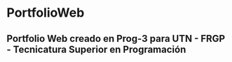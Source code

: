 # PortfolioWeb
## Portfolio Web creado en Prog-3 para UTN - FRGP - Tecnicatura Superior en Programación
